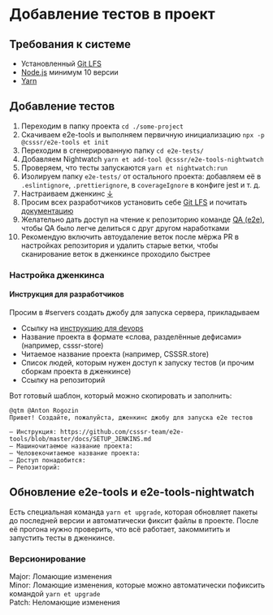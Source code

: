 # Добавление тестов в проект

## Требования к системе

- Установленный [Git LFS](https://git-lfs.github.com)
- [Node.js](https://nodejs.org/en/) минимум 10 версии
- [Yarn](https://yarnpkg.com/lang/en/docs/install/)

## Добавление тестов

1. Переходим в папку проекта `cd ./some-project`
1. Скачиваем e2e-tools и выполняем первичную инициализацию `npx -p @csssr/e2e-tools et init`
1. Переходим в сгенерированную папку `cd e2e-tests/`
1. Добавляем Nightwatch `yarn et add-tool @csssr/e2e-tools-nightwatch`
1. Проверяем, что тесты запускаются `yarn et nightwatch:run`
1. Изолируем папку `e2e-tests/` от остального проекта: добавляем её в `.eslintignore`, `.prettierignore`, в `coverageIgnore` в конфиге jest и т. д.
1. Настраиваем дженкинс [↓](https://github.com/csssr-team/e2e-tools/blob/master/docs/SETUP.md#настройка-дженкинса)
1. Просим всех разработчиков установить себе [Git LFS](https://git-lfs.github.com) и почитать [документацию](./DEVELOPERS_DOC.md)
1. Желательно дать доступ на чтение к репозиторию команде [QA (e2e)](https://github.com/orgs/CSSSR/teams/qa-e2e/repositories), чтобы QA было легче делиться с друг другом наработками
1. Рекомендую включить автоудаление веток после мёржа PR в настройках репозитория и удалить старые ветки, чтобы сканирование веток в дженкинсе проходило быстрее

### Настройка дженкинса

#### Инструкция для разработчиков

Просим в #servers создать джобу для запуска сервера, прикладываем

- Ссылку на [инструкцию для devops](https://github.com/csssr-team/e2e-tools/blob/master/docs/SETUP_JENKINS.md)
- Название проекта в формате «слова, разделённые дефисами» (например, csssr-store)
- Читаемое название проекта (например, CSSSR.store)
- Список людей, которым нужен доступ к запуску тестов (и прочим сборкам проекта в дженкинсе)
- Ссылку на репозиторий

Вот готовый шаблон, который можно скопировать и заполнить:

```
@qtm @Anton Rogozin
Привет! Создайте, пожалуйста, дженкинс джобу для запуска e2e тестов

– Инструкция: https://github.com/csssr-team/e2e-tools/blob/master/docs/SETUP_JENKINS.md
– Машиночитаемое название проекта:
– Человекочитаемое название проекта:
– Доступ понадобится:
– Репозиторий:
```

## Обновление e2e-tools и e2e-tools-nightwatch

Есть специальная команда `yarn et upgrade`, которая обновляет пакеты до последней версии
и автоматически фиксит файлы в проекте. После её прогона нужно проверить, что всё работает,
закоммитить и запустить тесты в дженкинсе.

### Версионирование

Major: Ломающие изменения  
Minor: Ломающие изменения, которые можно автоматически пофиксить командой `yarn et upgrade`  
Patch: Неломающие изменения
